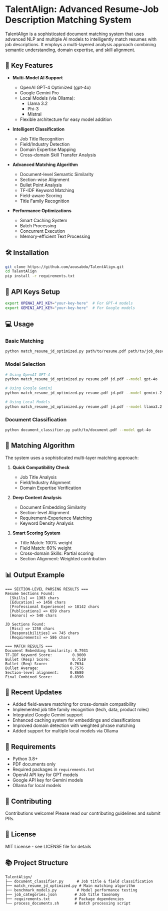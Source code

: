# TalentAlign: Advanced Resume-Job Description Matching System

TalentAlign is a sophisticated document matching system that uses advanced NLP and multiple AI models to intelligently match resumes with job descriptions. It employs a multi-layered analysis approach combining semantic understanding, domain expertise, and skill alignment.

## 🚀 Key Features

- **Multi-Model AI Support**
  - OpenAI GPT-4 Optimized (gpt-4o)
  - Google Gemini Pro
  - Local Models (via Ollama):
    - Llama 3.2
    - Phi-3
    - Mistral
  - Flexible architecture for easy model addition

- **Intelligent Classification**
  - Job Title Recognition
  - Field/Industry Detection
  - Domain Expertise Mapping
  - Cross-domain Skill Transfer Analysis

- **Advanced Matching Algorithm**
  - Document-level Semantic Similarity
  - Section-wise Alignment
  - Bullet Point Analysis
  - TF-IDF Keyword Matching
  - Field-aware Scoring
  - Title Family Recognition

- **Performance Optimizations**
  - Smart Caching System
  - Batch Processing
  - Concurrent Execution
  - Memory-efficient Text Processing

## 🛠 Installation

```bash
git clone https://github.com/aousabdo/TalentAlign.git
cd TalentAlign
pip install -r requirements.txt
```

## 🔑 API Keys Setup

```bash
export OPENAI_API_KEY="your-key-here"  # For GPT-4 models
export GEMINI_API_KEY="your-key-here"  # For Google models
```

## 💻 Usage

### Basic Matching

```bash
python match_resume_jd_optimized.py path/to/resume.pdf path/to/job_description.pdf
```

### Model Selection
```bash
# Using OpenAI GPT-4
python match_resume_jd_optimized.py resume.pdf jd.pdf --model gpt-4o

# Using Google Gemini
python match_resume_jd_optimized.py resume.pdf jd.pdf --model gemini-2.0-flash-exp

# Using Local Models
python match_resume_jd_optimized.py resume.pdf jd.pdf --model llama3.2
```

### Document Classification
```bash
python document_classifier.py path/to/document.pdf --model gpt-4o
```

## 🎯 Matching Algorithm

The system uses a sophisticated multi-layer matching approach:

1. **Quick Compatibility Check**
   - Job Title Analysis
   - Field/Industry Alignment
   - Domain Expertise Verification

2. **Deep Content Analysis**
   - Document Embedding Similarity
   - Section-level Alignment
   - Requirement-Experience Matching
   - Keyword Density Analysis

3. **Smart Scoring System**
   - Title Match: 100% weight
   - Field Match: 60% weight
   - Cross-domain Skills: Partial scoring
   - Section Alignment: Weighted contribution

## 📊 Output Example

```
=== SECTION-LEVEL PARSING RESULTS ===
Resume Sections Found:
  [Skills] => 1303 chars
  [Education] => 1458 chars
  [Professional Experience] => 18142 chars
  [Publications] => 659 chars
  [Honors] => 540 chars

JD Sections Found:
  [Misc] => 1250 chars
  [Responsibilities] => 745 chars
  [Requirements] => 586 chars

=== MATCH RESULTS ===
Document Embedding Similarity: 0.7931
TF-IDF Keyword Score:         0.9000
Bullet (Resp) Score:          0.7519
Bullet (Req) Score:          0.7634
Bullet Average:              0.7576
Section-level alignment:     0.8680
Final Combined Score:        0.8390
```

## 🔄 Recent Updates

- Added field-aware matching for cross-domain compatibility
- Implemented job title family recognition (tech, data, product roles)
- Integrated Google Gemini support
- Enhanced caching system for embeddings and classifications
- Improved domain detection with weighted phrase matching
- Added support for multiple local models via Ollama

## 📝 Requirements

- Python 3.8+
- PDF documents only
- Required packages in `requirements.txt`
- OpenAI API key for GPT models
- Google API key for Gemini models
- Ollama for local models

## 🤝 Contributing

Contributions welcome! Please read our contributing guidelines and submit PRs.

## 📄 License

MIT License - see LICENSE file for details

## 📚 Project Structure

```
TalentAlign/
├── document_classifier.py      # Job title & field classification
├── match_resume_jd_optimized.py # Main matching algorithm
├── benchmark_models.py         # Model performance testing
├── job_categories.json        # Job title taxonomy
├── requirements.txt           # Package dependencies
└── process_documents.sh       # Batch processing script
```
